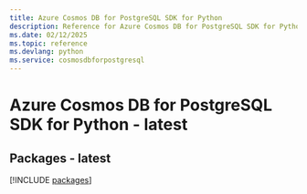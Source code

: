 ```yaml
---
title: Azure Cosmos DB for PostgreSQL SDK for Python
description: Reference for Azure Cosmos DB for PostgreSQL SDK for Python
ms.date: 02/12/2025
ms.topic: reference
ms.devlang: python
ms.service: cosmosdbforpostgresql
---
```

# Azure Cosmos DB for PostgreSQL SDK for Python - latest
## Packages - latest
[!INCLUDE [packages](cosmos-db-for-postgresql-index.md)]